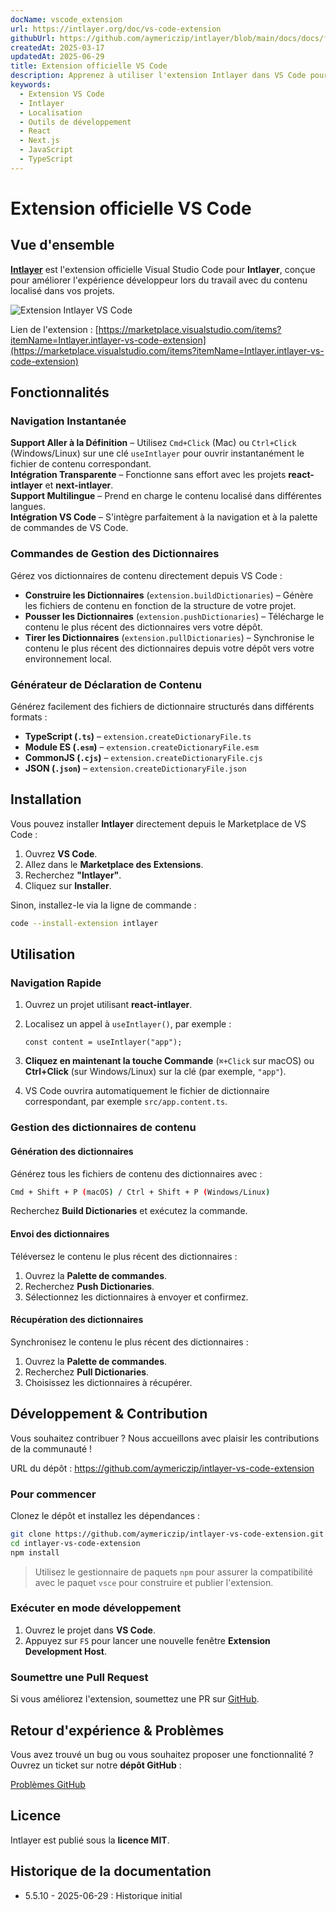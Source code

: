 ```yaml
---
docName: vscode_extension
url: https://intlayer.org/doc/vs-code-extension
githubUrl: https://github.com/aymericzip/intlayer/blob/main/docs/docs/fr/vs_code_extension.md
createdAt: 2025-03-17
updatedAt: 2025-06-29
title: Extension officielle VS Code
description: Apprenez à utiliser l'extension Intlayer dans VS Code pour améliorer votre flux de développement. Naviguez rapidement entre les contenus localisés et gérez efficacement vos dictionnaires.
keywords:
  - Extension VS Code
  - Intlayer
  - Localisation
  - Outils de développement
  - React
  - Next.js
  - JavaScript
  - TypeScript
---
```


# Extension officielle VS Code

## Vue d'ensemble

[**Intlayer**](https://marketplace.visualstudio.com/items?itemName=Intlayer.intlayer-vs-code-extension) est l'extension officielle Visual Studio Code pour **Intlayer**, conçue pour améliorer l'expérience développeur lors du travail avec du contenu localisé dans vos projets.

![Extension Intlayer VS Code](https://github.com/aymericzip/intlayer/blob/main/docs/assets/vs_code_extension_demo.gif)

Lien de l'extension : [https://marketplace.visualstudio.com/items?itemName=Intlayer.intlayer-vs-code-extension](https://marketplace.visualstudio.com/items?itemName=Intlayer.intlayer-vs-code-extension)

## Fonctionnalités

### Navigation Instantanée

**Support Aller à la Définition** – Utilisez `Cmd+Click` (Mac) ou `Ctrl+Click` (Windows/Linux) sur une clé `useIntlayer` pour ouvrir instantanément le fichier de contenu correspondant.  
**Intégration Transparente** – Fonctionne sans effort avec les projets **react-intlayer** et **next-intlayer**.  
**Support Multilingue** – Prend en charge le contenu localisé dans différentes langues.  
**Intégration VS Code** – S'intègre parfaitement à la navigation et à la palette de commandes de VS Code.

### Commandes de Gestion des Dictionnaires

Gérez vos dictionnaires de contenu directement depuis VS Code :

- **Construire les Dictionnaires** (`extension.buildDictionaries`) – Génère les fichiers de contenu en fonction de la structure de votre projet.
- **Pousser les Dictionnaires** (`extension.pushDictionaries`) – Télécharge le contenu le plus récent des dictionnaires vers votre dépôt.
- **Tirer les Dictionnaires** (`extension.pullDictionaries`) – Synchronise le contenu le plus récent des dictionnaires depuis votre dépôt vers votre environnement local.

### Générateur de Déclaration de Contenu

Générez facilement des fichiers de dictionnaire structurés dans différents formats :

- **TypeScript (`.ts`)** – `extension.createDictionaryFile.ts`
- **Module ES (`.esm`)** – `extension.createDictionaryFile.esm`
- **CommonJS (`.cjs`)** – `extension.createDictionaryFile.cjs`
- **JSON (`.json`)** – `extension.createDictionaryFile.json`

## Installation

Vous pouvez installer **Intlayer** directement depuis le Marketplace de VS Code :

1. Ouvrez **VS Code**.
2. Allez dans le **Marketplace des Extensions**.
3. Recherchez **"Intlayer"**.
4. Cliquez sur **Installer**.

Sinon, installez-le via la ligne de commande :

```sh
code --install-extension intlayer
```

## Utilisation

### Navigation Rapide

1. Ouvrez un projet utilisant **react-intlayer**.
2. Localisez un appel à `useIntlayer()`, par exemple :

   ```tsx
   const content = useIntlayer("app");
   ```

3. **Cliquez en maintenant la touche Commande** (`⌘+Click` sur macOS) ou **Ctrl+Click** (sur Windows/Linux) sur la clé (par exemple, `"app"`).
4. VS Code ouvrira automatiquement le fichier de dictionnaire correspondant, par exemple `src/app.content.ts`.

### Gestion des dictionnaires de contenu

#### Génération des dictionnaires

Générez tous les fichiers de contenu des dictionnaires avec :

```sh
Cmd + Shift + P (macOS) / Ctrl + Shift + P (Windows/Linux)
```

Recherchez **Build Dictionaries** et exécutez la commande.

#### Envoi des dictionnaires

Téléversez le contenu le plus récent des dictionnaires :

1. Ouvrez la **Palette de commandes**.
2. Recherchez **Push Dictionaries**.
3. Sélectionnez les dictionnaires à envoyer et confirmez.

#### Récupération des dictionnaires

Synchronisez le contenu le plus récent des dictionnaires :

1. Ouvrez la **Palette de commandes**.
2. Recherchez **Pull Dictionaries**.
3. Choisissez les dictionnaires à récupérer.

## Développement & Contribution

Vous souhaitez contribuer ? Nous accueillons avec plaisir les contributions de la communauté !

URL du dépôt : https://github.com/aymericzip/intlayer-vs-code-extension

### Pour commencer

Clonez le dépôt et installez les dépendances :

```sh
git clone https://github.com/aymericzip/intlayer-vs-code-extension.git
cd intlayer-vs-code-extension
npm install
```

> Utilisez le gestionnaire de paquets `npm` pour assurer la compatibilité avec le paquet `vsce` pour construire et publier l'extension.

### Exécuter en mode développement

1. Ouvrez le projet dans **VS Code**.
2. Appuyez sur `F5` pour lancer une nouvelle fenêtre **Extension Development Host**.

### Soumettre une Pull Request

Si vous améliorez l'extension, soumettez une PR sur [GitHub](https://github.com/aymericzip/intlayer-vs-code-extension).

## Retour d'expérience & Problèmes

Vous avez trouvé un bug ou vous souhaitez proposer une fonctionnalité ? Ouvrez un ticket sur notre **dépôt GitHub** :

[Problèmes GitHub](https://github.com/aymericzip/intlayer-vs-code-extension/issues)

## Licence

Intlayer est publié sous la **licence MIT**.

## Historique de la documentation

- 5.5.10 - 2025-06-29 : Historique initial
